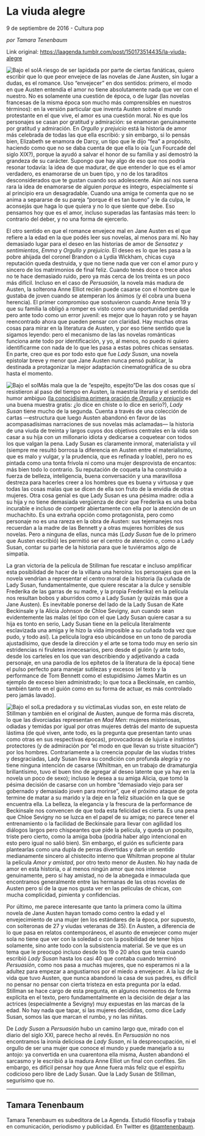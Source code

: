 # La viuda alegre



9 de septiembre de 2016 - Cultura pop

_por Tamara Tenenbaum_

Link original: https://laagenda.tumblr.com/post/150173514435/la-viuda-alegre

![Bajo el sol](https://64.media.tumblr.com/a18e8f455f10bd96237509784414c388/tumblr_inline_pk0l84vgMp1t6q87u_500.jpg)A riesgo de ser lapidada por parte de ciertas fanáticas, quiero escribir que lo que peor envejece de las novelas de Jane Austen, sin lugar a dudas, es el romance. Uso “envejecer” en dos sentidos: primero, el modo en que Austen entendía el amor no tiene absolutamente nada que ver con el nuestro. No es solamente una cuestión de época, o de lugar (las novelas francesas de la misma época son mucho más comprensibles en nuestros términos): en la versión particular que inventa Austen sobre el mundo protestante en el que vive, el amor es una cuestión moral. No es que los personajes se casan por gratitud y admiración: se enamoran genuinamente por gratitud y admiración. En *Orgullo y prejuicio* está la historia de amor más celebrada de todas las que ella escribió: y sin embargo, si lo pensás bien, Elizabeth se enamora de Darcy, un tipo que le dijo “fea” a propósito, haciendo como que no se daba cuenta de que ella lo oía (¿un Fourcade del siglo XIX?), porque la ayudó a salvar el honor de su familia y así demostró la grandeza de su carácter. Supongo que hay algo de eso que nos podría resonar todavía: la idea de que madurar, de que entender lo que es el amor verdadero, es enamorarse de un buen tipo, y no de los taraditos desconsiderados que te gustan cuando sos adolescente. Aún así nos suena rara la idea de enamorarse de alguien *porque* es íntegro, especialmente si al principio era un desagradable. Cuando una amiga te comenta que no se anima a separarse de su pareja “porque él es tan bueno” y le da culpa, le aconsejás que haga lo que quiera y no lo que siente que debe. Eso pensamos hoy que es el amor, incluso superadas las fantasías más teen: lo contrario del deber, y no una forma de ejercerlo. 


El otro sentido en que el romance envejece mal en Jane Austen es el que refiere a la edad en la que podés leer sus novelas, al menos para mí. No hay demasiado lugar para el deseo en las historias de amor de *Sensatez y sentimientos*, *Emma* y *Orgullo y prejuicio*. El deseo es lo que les pasa a la pobre ahijada del coronel Brandon o a Lydia Wickham, chicas cuya reputación queda destruida, y que no tiene nada que ver con el amor puro y sincero de los matrimonios de final feliz. Cuando tenés doce o trece años no te hace demasiado ruido, pero ya más cerca de los treinta es un poco más difícil. Incluso en el caso de *Persuasión*, la novela más madura de Austen, la solterona Anne Elliot recién puede casarse con el hombre que le gustaba de joven cuando se atemperan los ánimos (y él cobra una buena herencia). El primer compromiso que sostuvieron cuando Anne tenía 19 y que su familia la obligó a romper es visto como una oportunidad perdida pero ante todo como un error juvenil: es mejor que lo hayan roto y se hayan reencontrado ahora que pueden pensar con claridad. Hay muchas otras cosas para mirar en la literatura de Austen, y por eso tiene sentido que la sigamos leyendo: pero el mecanismo de las las novelas románticas funciona ante todo por identificación, y yo, al menos, no puedo ni quiero identificarme con nada de lo que les pasa a estas pobres chicas sensatas. En parte, creo que es por todo esto que fue *Lady Susan*, una novela epistolar breve y menor que Jane Austen nunca pensó publicar, la destinada a protagonizar la mejor adaptación cinematográfica de su obra hasta el momento.


![Bajo el sol](https://64.media.tumblr.com/a18e8f455f10bd96237509784414c388/tumblr_inline_pk0l84vgMp1t6q87u_500.jpg)Más mala que la de “espejito, espejito”De las dos cosas que sí resistieron al paso del tiempo en Austen, la maestría literaria y el sentido del humor ambiguo ([la conocidísima primera oración de *Orgullo y prejucio*](https://es.wikiquote.org/wiki/Orgullo_y_prejuicio) es una buena muestra gratis: ¿lo dice en chiste o lo dice en serio?), *Lady Susan* tiene mucho de la segunda. Cuenta a través de una colección de cartas —estructura que luego Austen abandonó en favor de las acompasadísimas narraciones de sus novelas más aclamadas— la historia de una viuda de treinta y largos cuyos dos objetivos centrales en la vida son casar a su hija con un millonario idiota y dedicarse a coquetear con todos los que valgan la pena. Lady Susan es claramente inmoral, materialista y vil (siempre me resultó borrosa la diferencia en Austen entre el materialismo, que es malo y vulgar, y la prudencia, que es refinada y loable), pero no es pintada como una tonta frívola ni como una mujer desprovista de encantos: más bien todo lo contrario. Su reputación de coqueta la ha construido a fuerza de belleza, inteligencia, buena conversación y una maravillosa destreza para hacerles creer a los hombres que es buena y virtuosa y que todas las cosas malas que se dicen de ella son fruto de la envidia de otras mujeres. Otra cosa genial es que Lady Susan es una pésima madre: odia a su hija y no tiene demasiada vergüenza de decir que Frederika es una boba incurable e incluso de competir abiertamente con ella por la atención de un muchachito. Es una extraña opción como protagonista, pero como personaje no es una rareza en la obra de Austen: sus tejemanejes nos recuerdan a la madre de las Bennett y a otras mujeres horribles de sus novelas. Pero a ninguna de ellas, nunca más (*Lady Susan* fue de lo primero que Austen escribió) les permitió ser el centro de atención o, como a Lady Susan, contar su parte de la historia para que le tuviéramos algo de simpatía.


La gran victoria de la película de Stillman fue rescatar e incluso amplificar esta posibilidad de hacer de la villana una heroína: los personajes que en la novela vendrían a representar el centro moral de la historia (la cuñada de Lady Susan, fundamentalmente, que quiere rescatar a la dulce y sensible Frederika de las garras de su madre, y la propia Frederika) en la película nos resultan bobos y aburridos como a Lady Susan (y quizás más que a Jane Austen). Es inevitable ponerse del lado de la Lady Susan de Kate Beckinsale y la Alicia Johnson de Chloe Sevigny, aun cuando sean evidentemente las malas (el tipo con el que Lady Susan quiere casar a su hija es tonto en serio, Lady Susan tiene en la película literalmente esclavizada una amiga y le hizo la vida imposible a su cuñada toda vez que pudo, y todo así). La película logra eso ubicándose en un tono de parodia ajustadísimo, que desde la dirección y el arte se toma todo muy en serio sin estridencias ni firuletes innecesarios, pero desde el guión (y ante todo, desde los carteles en los que van describiendo y adjetivando a cada personaje, en una parodia de los epítetos de la literatura de la época) tiene el pulso perfecto para manejar sutilezas y excesos (el texto y la performance de Tom Bennett como el estupidísimo James Martin es un ejemplo de exceso bien administrado; lo que toca a Beckinsale, en cambio, también tanto en el guión como en su forma de actuar, es más controlado pero jamás lavado). 


![Bajo el sol](https://64.media.tumblr.com/19254da66b0b60e28b9ca928e9b88387/tumblr_inline_pk0l85wZWj1t6q87u_500.jpg)La predadora y su víctimaLas viudas son, en este relato de Stillman y también en el original de Austen, aunque de forma más discreta, lo que las divorciadas representan en *Mad Men*: mujeres misteriosas, odiadas y temidas por igual por otras mujeres detrás del manto de supuesta lástima (de qué viven, ante todo, es la pregunta que presentan tanto unas como otras en sus respectivas épocas), provocadoras de lujuria e instintos protectores (y de admiración por “el modo en que llevan su triste situación”) por los hombres. Contrariamente a la creencia popular de las viudas tristes y desgraciadas, Lady Susan lleva su condición con profunda alegría y no tiene ninguna intención de casarse (Whiltman, en un trabajo de dramaturgia brillantísimo, tuvo el buen tino de agregar al deseo latente que ya hay en la novela un poco de sexo); incluso le desea a su amiga Alicia, que tomó la pésima decisión de casarse con un hombre “demasiado viejo para ser gobernado y demasiado joven para morirse”, que el próximo ataque de gota termine de matar a su marido y la deje en la feliz situación en la que se encuentra ella. La belleza, la elegancia y la frescura de la performance de Beckinsale nos convencen de que toda esta felicidad es cierta. Es una pena que Chloe Sevigny no se luzca en el papel de su amiga; no parece tener el entrenamiento o la facilidad de Beckinsale para llevar con agilidad los diálogos largos pero chispeantes que pide la película, y queda un poquito, triste pero cierto, como la amiga boba (podría haber algo intencional en esto pero igual no salió bien). Sin embargo, el guión es suficiente para plantearlas como una dupla de perras divertidas y darle un sentido medianamente sincero al chistecito interno que Whiltman propone al titular la película *Amor y amistad*, por otro texto menor de Austen. No hay nada de amor en esta historia, o al menos ningún amor que nos interese genuinamente, pero sí hay amistad, no de la abnegada e inmaculada que encontramos generalmente entre las hermanas de las otras novelas de Austen pero sí de la que nos gusta ver en las películas de chicas, con mucha complicidad, pimienta y confidencias.


Por último, me parece interesante que tanto la primera como la última novela de Jane Austen hayan tomado como centro la edad y el envejecimiento de una mujer (en los estándares de la época, por supuesto, con solteronas de 27 y viudas veteranas de 35). En Austen, a diferencia de lo que pasa en relatos contemporáneos, el asunto de envejecer como mujer sola no tiene que ver con la soledad o con la posibilidad de tener hijos solamente, sino ante todo con la subsistencia material. Se ve que es un tema que le preocupó incluso desde los 19 o 20 años que tenía cuando escribió *Lady Susan* hasta los casi 40 que contaba cuando terminó *Persuasión*, como nos pasa a muchas mujeres, que no esperamos ni a la adultez para empezar a angustiarnos por el miedo a envejecer. A la luz de la vida que tuvo Austen, que nunca abandonó la casa de sus padres, es difícil no pensar no pensar con cierta tristeza en esta pregunta por la edad. Stillman se hace cargo de esta pregunta, en algunos momentos de forma explícita en el texto, pero fundamentalmente en la decisión de dejar a las actrices (especialmente a Sevigny) muy expuestas en las marcas de la edad. No hay nada que tapar, si las mujeres decididas, como dice Lady Susan, somos las que marcan el rumbo, y no las niñitas.


De *Lady Susan* a *Persuasión* hubo un camino largo que, mirado con el diario del siglo XXI, parece hecho al revés. En *Persuasión* no nos encontramos la ironía deliciosa de *Lady Susan*, ni la despreocupación, ni el orgullo de ser una mujer que conoce el mundo y puede manejarlo a su antojo: ya convertida en una cuarentona ella misma, Austen abandonó el sarcasmo y le escribió a la madura Anne Elliot un final con confites. Sin embargo, es difícil pensar hoy que Anne fuera más feliz que el espíritu codicioso pero libre de Lady Susan. Que la Lady Susan de Stillman, segurísimo que no.




---

 Tamara Tenenbaum
-----------------

 Tamara Tenenbaum es subeditora de La Agenda. Estudió filosofía y trabaja en comunicación, periodismo y publicidad. En Twitter es [@tamtenenbaum](https://twitter.com/tamtenenbaum).


